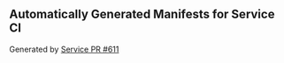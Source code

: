 ## Automatically Generated Manifests for Service CI
Generated by [Service PR #611](https://github.com/trustyai-explainability/trustyai-explainability/pull/611)
